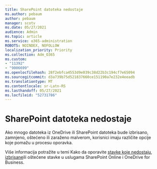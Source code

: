 ```yaml
---
title: SharePoint datoteka nedostaje
ms.author: pebaum
author: pebaum
manager: scotv
ms.date: 05/27/2021
audience: Admin
ms.topic: article
ms.service: o365-administration
ROBOTS: NOINDEX, NOFOLLOW
localization_priority: Priority
ms.collection: Adm_O365
ms.custom:
- "11392"
- "9006699"
ms.openlocfilehash: 28f2ebfca4553d9e039c38d22b3c194cf7e65094
ms.sourcegitcommit: d3a739b75d521837660ce151190a7e232e4eeadb
ms.translationtype: MT
ms.contentlocale: sr-Latn-RS
ms.lasthandoff: 05/27/2021
ms.locfileid: "52731786"
---
```

# <a name="sharepoint-files-are-missing"></a>SharePoint datoteka nedostaje

Ako mnogo datoteka iz OneDrive ili SharePoint datoteka bude izbrisano, zamnjeno, oštećeno ili zaraženo malverom, korisnici imaju različite opcije koje pomažu u procesu oporavka.

Više informacija potražite u temi Kako da oporavite [stavke koje nedostaju, izbrisane](https://go.microsoft.com/fwlink/?linkid=2110774)ili oštećene stavke u uslugama SharePoint Online i OneDrive for Business.
